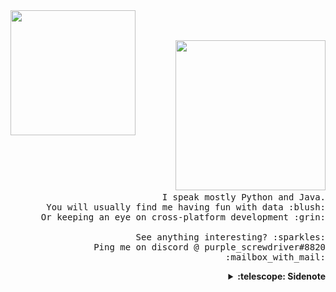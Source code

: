 <img src="https://i.ibb.co/D4CrPZD/ezgif-com-crop.gif" width="200px" align="left">
<p align="right">
  <br><br>
  <img src="https://i.ibb.co/sWLQYnP/Screenshot-from-2020-07-29-01-54-58.png" width="240px">
  <samp>
    <br>I speak mostly Python and Java.
    <br>You will usually find me having fun with data :blush:
    <br>Or keeping an eye on cross-platform development :grin:
    <br><br>See anything interesting? :sparkles:
    <br>Ping me on discord @ purple_screwdriver#8820 :mailbox_with_mail:
  </samp>
  
  <details align="right">
    <summary><b>:telescope: Sidenote</b></summary>
    <samp>
      <br>Also, I play a lot of DotA 2, and would love to have an intellectual discussion over why <em>Bounty Hunter</em> is the best hero in the game. <img src="https://i.ibb.co/wKB8V99/Emoticon-money.gif" width="15px">
    </samp>
  </details>
</p>

